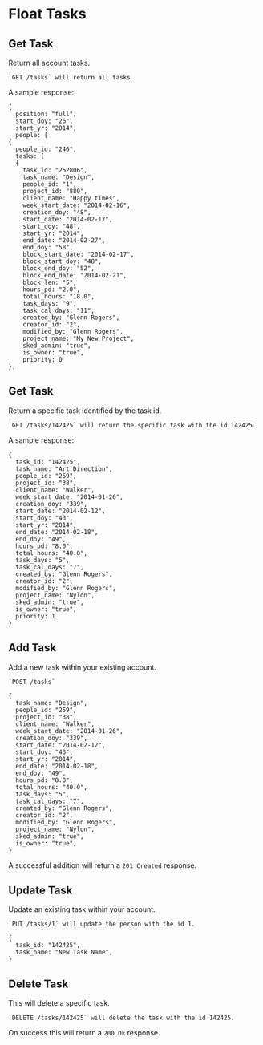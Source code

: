 Float Tasks
===========

Get Task
--------

Return all account tasks.

    `GET /tasks` will return all tasks
    
A sample response:

```
{
  position: "full",
  start_doy: "26",
  start_yr: "2014",
  people: [
{
  people_id: "246",
  tasks: [
  {
    task_id: "252806",
    task_name: "Design",
    people_id: "1",
    project_id: "880",
    client_name: "Happy times",
    week_start_date: "2014-02-16",
    creation_doy: "48",
    start_date: "2014-02-17",
    start_doy: "48",
    start_yr: "2014",
    end_date: "2014-02-27",
    end_doy: "58",
    block_start_date: "2014-02-17",
    block_start_doy: "48",
    block_end_doy: "52",
    block_end_date: "2014-02-21",
    block_len: "5",
    hours_pd: "2.0",
    total_hours: "18.0",
    task_days: "9",
    task_cal_days: "11",
    created_by: "Glenn Rogers",
    creator_id: "2",
    modified_by: "Glenn Rogers",
    project_name: "My New Project",
    sked_admin: "true",
    is_owner: "true",
    priority: 0
},
```

Get Task
--------

Return a specific task identified by the task id.

    `GET /tasks/142425` will return the specific task with the id 142425.
    
A sample response:

```
{
  task_id: "142425",
  task_name: "Art Direction",
  people_id: "259",
  project_id: "38",
  client_name: "Walker",
  week_start_date: "2014-01-26",
  creation_doy: "339",
  start_date: "2014-02-12",
  start_doy: "43",
  start_yr: "2014",
  end_date: "2014-02-18",
  end_doy: "49",
  hours_pd: "8.0",
  total_hours: "40.0",
  task_days: "5",
  task_cal_days: "7",
  created_by: "Glenn Rogers",
  creator_id: "2",
  modified_by: "Glenn Rogers",
  project_name: "Nylon",
  sked_admin: "true",
  is_owner: "true",
  priority: 1
}
```

Add Task
--------

Add a new task within your existing account.

    `POST /tasks`
  
```
{
  task_name: "Design",
  people_id: "259",
  project_id: "38",
  client_name: "Walker",
  week_start_date: "2014-01-26",
  creation_doy: "339",
  start_date: "2014-02-12",
  start_doy: "43",
  start_yr: "2014",
  end_date: "2014-02-18",
  end_doy: "49",
  hours_pd: "8.0",
  total_hours: "40.0",
  task_days: "5",
  task_cal_days: "7",
  created_by: "Glenn Rogers",
  creator_id: "2",
  modified_by: "Glenn Rogers",
  project_name: "Nylon",
  sked_admin: "true",
  is_owner: "true",
}
```

A successful addition will return a `201 Created` response.

Update Task
-----------

Update an existing task within your account.

    `PUT /tasks/1` will update the person with the id 1.

```
{
  task_id: "142425",
  task_name: "New Task Name",
}
```

Delete Task
-----------

This will delete a specific task.

    `DELETE /tasks/142425` will delete the task with the id 142425.
    
On success this will return a `200 Ok` response.
